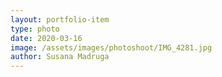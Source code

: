```yaml
---
layout: portfolio-item
type: photo
date: 2020-03-16
image: /assets/images/photoshoot/IMG_4281.jpg
author: Susana Madruga
---
```



